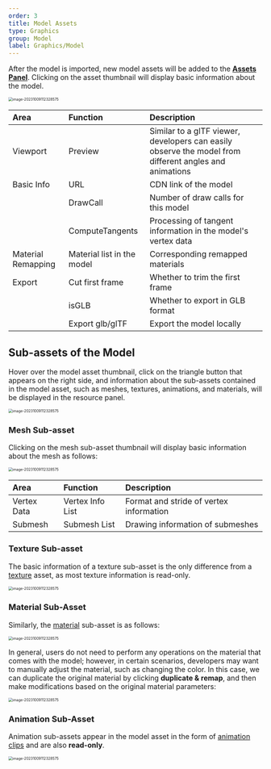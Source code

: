 ```yaml
---
order: 3
title: Model Assets
type: Graphics
group: Model
label: Graphics/Model
---
```


After the model is imported, new model assets will be added to the **[Assets Panel](/en/docs/assets/interface)**. Clicking on the asset thumbnail will display basic information about the model.

<img src="https://mdn.alipayobjects.com/huamei_yo47yq/afts/img/A*Aiu9SpMRvxYAAAAAAAAAAAAADhuCAQ/original" alt="image-20231009112328575" style="zoom:50%;" />

| Area       | Function         | Description                                                        |
| :--------- | :--------------- | :----------------------------------------------------------------- |
| Viewport   | Preview          | Similar to a glTF viewer, developers can easily observe the model from different angles and animations |
| Basic Info | URL              | CDN link of the model                                              |
|            | DrawCall         | Number of draw calls for this model                                |
|            | ComputeTangents  | Processing of tangent information in the model's vertex data        |
| Material Remapping | Material list in the model | Corresponding remapped materials                                |
| Export     | Cut first frame  | Whether to trim the first frame                                    |
|            | isGLB            | Whether to export in GLB format                                    |
|            | Export glb/glTF  | Export the model locally                                           |

## Sub-assets of the Model

Hover over the model asset thumbnail, click on the triangle button that appears on the right side, and information about the sub-assets contained in the model asset, such as meshes, textures, animations, and materials, will be displayed in the resource panel.

<img src="https://mdn.alipayobjects.com/huamei_yo47yq/afts/img/A*v_imTKivm0oAAAAAAAAAAAAADhuCAQ/original" alt="image-20231009112328575" style="zoom:50%;" />

### Mesh Sub-asset

Clicking on the mesh sub-asset thumbnail will display basic information about the mesh as follows:

<img src="https://mdn.alipayobjects.com/huamei_yo47yq/afts/img/A*snL9SaV1tp4AAAAAAAAAAAAADhuCAQ/original" alt="image-20231009112328575" style="zoom:50%;" />

| Area       | Function         | Description                   |
| :--------- | :--------------- | :----------------------------- |
| Vertex Data| Vertex Info List | Format and stride of vertex information |
| Submesh    | Submesh List     | Drawing information of submeshes |

### Texture Sub-asset

The basic information of a texture sub-asset is the only difference from a [texture](/en/docs/graphics-texture) asset, as most texture information is read-only.

<img src="https://mdn.alipayobjects.com/huamei_yo47yq/afts/img/A*o8mdQrcfvcoAAAAAAAAAAAAADhuCAQ/original" alt="image-20231009112328575" style="zoom:50%;" />

### Material Sub-Asset

Similarly, the [material](/en/docs/graphics-material) sub-asset is as follows:

<img src="https://mdn.alipayobjects.com/huamei_yo47yq/afts/img/A*ATbsRrxjiNsAAAAAAAAAAAAADhuCAQ/original" alt="image-20231009112328575" style="zoom:50%;" />

In general, users do not need to perform any operations on the material that comes with the model; however, in certain scenarios, developers may want to manually adjust the material, such as changing the color. In this case, we can duplicate the original material by clicking **duplicate & remap**, and then make modifications based on the original material parameters:

<img src="https://mdn.alipayobjects.com/huamei_yo47yq/afts/img/A*R9S1Sr1PivEAAAAAAAAAAAAADhuCAQ/original" alt="image-20231009112328575" style="zoom:50%;" />

### Animation Sub-Asset

Animation sub-assets appear in the model asset in the form of [animation clips](/en/docs/animation/clip) and are also **read-only**.

<img src="https://mdn.alipayobjects.com/huamei_yo47yq/afts/img/A*rAq5T4i3TTQAAAAAAAAAAAAADhuCAQ/original" alt="image-20231009112328575" style="zoom:50%;" />

